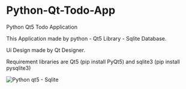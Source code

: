 # Python-Qt-Todo-App
Python Qt5 Todo Application

This Application made by python - Qt5 Library - Sqlite Database. 

Ui Design made by Qt Designer. 

Requirement libraries are Qt5 (pip install PyQt5) and sqlite3 (pip install pysqlite3)

![Python qt5 - Sqlite](https://github.com/aceylan/Python-Qt-Todo-App/blob/main/screenshot.png)
